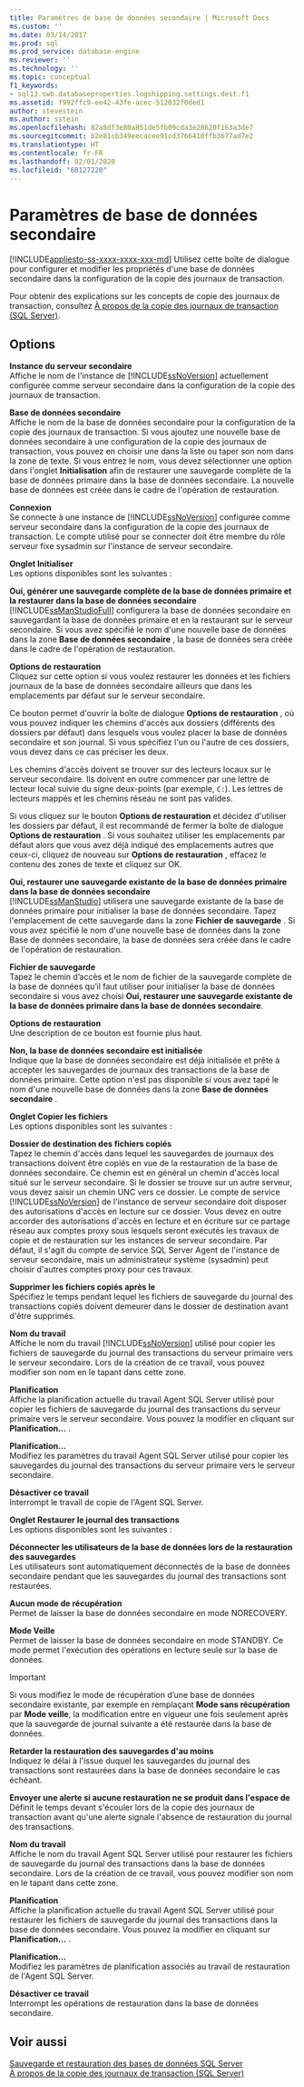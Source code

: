 ```yaml
---
title: Paramètres de base de données secondaire | Microsoft Docs
ms.custom: ''
ms.date: 03/14/2017
ms.prod: sql
ms.prod_service: database-engine
ms.reviewer: ''
ms.technology: ''
ms.topic: conceptual
f1_keywords:
- sql13.swb.databaseproperties.logshipping.settings.dest.f1
ms.assetid: f992ffc9-ee42-43fe-acec-512032f0ded1
author: stevestein
ms.author: sstein
ms.openlocfilehash: 82a8df3e80a851de5fb09cda3e28620f163a3de7
ms.sourcegitcommit: b2e81cb349eecacee91cd3766410ffb3677ad7e2
ms.translationtype: HT
ms.contentlocale: fr-FR
ms.lasthandoff: 02/01/2020
ms.locfileid: "68127220"
---
```

# <a name="secondary-database-settings"></a>Paramètres de base de données secondaire
[!INCLUDE[appliesto-ss-xxxx-xxxx-xxx-md](../../includes/appliesto-ss-xxxx-xxxx-xxx-md.md)]
  Utilisez cette boîte de dialogue pour configurer et modifier les propriétés d'une base de données secondaire dans la configuration de la copie des journaux de transaction.  
  
 Pour obtenir des explications sur les concepts de copie des journaux de transaction, consultez [À propos de la copie des journaux de transaction &#40;SQL Server&#41;](../../database-engine/log-shipping/about-log-shipping-sql-server.md).  
  
## <a name="options"></a>Options  
 **Instance du serveur secondaire**  
 Affiche le nom de l'instance de [!INCLUDE[ssNoVersion](../../includes/ssnoversion-md.md)] actuellement configurée comme serveur secondaire dans la configuration de la copie des journaux de transaction.  
  
 **Base de données secondaire**  
 Affiche le nom de la base de données secondaire pour la configuration de la copie des journaux de transaction. Si vous ajoutez une nouvelle base de données secondaire à une configuration de la copie des journaux de transaction, vous pouvez en choisir une dans la liste ou taper son nom dans la zone de texte. Si vous entrez le nom, vous devez sélectionner une option dans l'onglet **Initialisation** afin de restaurer une sauvegarde complète de la base de données primaire dans la base de données secondaire. La nouvelle base de données est créée dans le cadre de l'opération de restauration.  
  
 **Connexion**  
 Se connecte à une instance de [!INCLUDE[ssNoVersion](../../includes/ssnoversion-md.md)] configurée comme serveur secondaire dans la configuration de la copie des journaux de transaction. Le compte utilisé pour se connecter doit être membre du rôle serveur fixe sysadmin sur l'instance de serveur secondaire.  
  
 **Onglet Initialiser**  
 Les options disponibles sont les suivantes :  
  
 **Oui, générer une sauvegarde complète de la base de données primaire et la restaurer dans la base de données secondaire**  
 [!INCLUDE[ssManStudioFull](../../includes/ssmanstudiofull-md.md)] configurera la base de données secondaire en sauvegardant la base de données primaire et en la restaurant sur le serveur secondaire. Si vous avez spécifié le nom d'une nouvelle base de données dans la zone **Base de données secondaire** , la base de données sera créée dans le cadre de l'opération de restauration.  
  
 **Options de restauration**  
 Cliquez sur cette option si vous voulez restaurer les données et les fichiers journaux de la base de données secondaire ailleurs que dans les emplacements par défaut sur le serveur secondaire.  
  
 Ce bouton permet d'ouvrir la boîte de dialogue **Options de restauration** , où vous pouvez indiquer les chemins d'accès aux dossiers (différents des dossiers par défaut) dans lesquels vous voulez placer la base de données secondaire et son journal. Si vous spécifiez l'un ou l'autre de ces dossiers, vous devez dans ce cas préciser les deux.  
  
 Les chemins d'accès doivent se trouver sur des lecteurs locaux sur le serveur secondaire. Ils doivent en outre commencer par une lettre de lecteur local suivie du signe deux-points (par exemple, `C:`). Les lettres de lecteurs mappés et les chemins réseau ne sont pas valides.  
  
 Si vous cliquez sur le bouton **Options de restauration** et décidez d'utiliser les dossiers par défaut, il est recommandé de fermer la boîte de dialogue **Options de restauration** . Si vous souhaitez utiliser les emplacements par défaut alors que vous avez déjà indiqué des emplacements autres que ceux-ci, cliquez de nouveau sur **Options de restauration** , effacez le contenu des zones de texte et cliquez sur OK.  
  
 **Oui, restaurer une sauvegarde existante de la base de données primaire dans la base de données secondaire**  
 [!INCLUDE[ssManStudio](../../includes/ssmanstudio-md.md)] utilisera une sauvegarde existante de la base de données primaire pour initialiser la base de données secondaire. Tapez l'emplacement de cette sauvegarde dans la zone **Fichier de sauvegarde** . Si vous avez spécifié le nom d'une nouvelle base de données dans la zone Base de données secondaire, la base de données sera créée dans le cadre de l'opération de restauration.  
  
 **Fichier de sauvegarde**  
 Tapez le chemin d’accès et le nom de fichier de la sauvegarde complète de la base de données qu’il faut utiliser pour initialiser la base de données secondaire si vous avez choisi **Oui, restaurer une sauvegarde existante de la base de données primaire dans la base de données secondaire**.  
  
 **Options de restauration**  
 Une description de ce bouton est fournie plus haut.  
  
 **Non, la base de données secondaire est initialisée**  
 Indique que la base de données secondaire est déjà initialisée et prête à accepter les sauvegardes de journaux des transactions de la base de données primaire. Cette option n'est pas disponible si vous avez tapé le nom d'une nouvelle base de données dans la zone **Base de données secondaire** .  
  
 **Onglet Copier les fichiers**  
 Les options disponibles sont les suivantes :  
  
 **Dossier de destination des fichiers copiés**  
 Tapez le chemin d'accès dans lequel les sauvegardes de journaux des transactions doivent être copiés en vue de la restauration de la base de données secondaire. Ce chemin est en général un chemin d'accès local situé sur le serveur secondaire. Si le dossier se trouve sur un autre serveur, vous devez saisir un chemin UNC vers ce dossier. Le compte de service [!INCLUDE[ssNoVersion](../../includes/ssnoversion-md.md)] de l'instance de serveur secondaire doit disposer des autorisations d'accès en lecture sur ce dossier. Vous devez en outre accorder des autorisations d'accès en lecture et en écriture sur ce partage réseau aux comptes proxy sous lesquels seront exécutés les travaux de copie et de restauration sur les instances de serveur secondaire. Par défaut, il s'agit du compte de service SQL Server Agent de l'instance de serveur secondaire, mais un administrateur système (sysadmin) peut choisir d'autres comptes proxy pour ces travaux.  
  
 **Supprimer les fichiers copiés après le**  
 Spécifiez le temps pendant lequel les fichiers de sauvegarde du journal des transactions copiés doivent demeurer dans le dossier de destination avant d'être supprimés.  
  
 **Nom du travail**  
 Affiche le nom du travail [!INCLUDE[ssNoVersion](../../includes/ssnoversion-md.md)] utilisé pour copier les fichiers de sauvegarde du journal des transactions du serveur primaire vers le serveur secondaire. Lors de la création de ce travail, vous pouvez modifier son nom en le tapant dans cette zone.  
  
 **Planification**  
 Affiche la planification actuelle du travail Agent SQL Server utilisé pour copier les fichiers de sauvegarde du journal des transactions du serveur primaire vers le serveur secondaire. Vous pouvez la modifier en cliquant sur **Planification…** .  
  
 **Planification…**  
 Modifiez les paramètres du travail Agent SQL Server utilisé pour copier les sauvegardes du journal des transactions du serveur primaire vers le serveur secondaire.  
  
 **Désactiver ce travail**  
 Interrompt le travail de copie de l'Agent SQL Server.  
  
 **Onglet Restaurer le journal des transactions**  
 Les options disponibles sont les suivantes :  
  
 **Déconnecter les utilisateurs de la base de données lors de la restauration des sauvegardes**  
 Les utilisateurs sont automatiquement déconnectés de la base de données secondaire pendant que les sauvegardes du journal des transactions sont restaurées.  
  
 **Aucun mode de récupération**  
 Permet de laisser la base de données secondaire en mode NORECOVERY.  
  
 **Mode Veille**  
 Permet de laisser la base de données secondaire en mode STANDBY. Ce mode permet l'exécution des opérations en lecture seule sur la base de données.  
  
> [!IMPORTANT]  
>  Si vous modifiez le mode de récupération d’une base de données secondaire existante, par exemple en remplaçant **Mode sans récupération** par **Mode veille**, la modification entre en vigueur une fois seulement après que la sauvegarde de journal suivante a été restaurée dans la base de données.  
  
 **Retarder la restauration des sauvegardes d'au moins**  
 Indiquez le délai à l'issue duquel les sauvegardes du journal des transactions sont restaurées dans la base de données secondaire le cas échéant.  
  
 **Envoyer une alerte si aucune restauration ne se produit dans l'espace de**  
 Définit le temps devant s'écouler lors de la copie des journaux de transaction avant qu'une alerte signale l'absence de restauration du journal des transactions.  
  
 **Nom du travail**  
 Affiche le nom du travail Agent SQL Server utilisé pour restaurer les fichiers de sauvegarde du journal des transactions dans la base de données secondaire. Lors de la création de ce travail, vous pouvez modifier son nom en le tapant dans cette zone.  
  
 **Planification**  
 Affiche la planification actuelle du travail Agent SQL Server utilisé pour restaurer les fichiers de sauvegarde du journal des transactions dans la base de données secondaire. Vous pouvez la modifier en cliquant sur **Planification…** .  
  
 **Planification…**  
 Modifiez les paramètres de planification associés au travail de restauration de l'Agent SQL Server.  
  
 **Désactiver ce travail**  
 Interrompt les opérations de restauration dans la base de données secondaire.  
  
## <a name="see-also"></a>Voir aussi  
 [Sauvegarde et restauration des bases de données SQL Server](../../relational-databases/backup-restore/back-up-and-restore-of-sql-server-databases.md)   
 [À propos de la copie des journaux de transaction &#40;SQL Server&#41;](../../database-engine/log-shipping/about-log-shipping-sql-server.md)  
  
  
